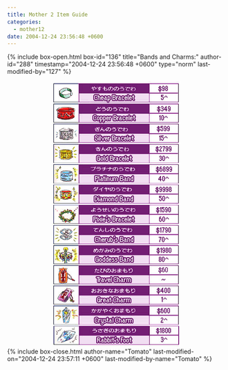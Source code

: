```yaml
---
title: Mother 2 Item Guide
categories:
  - mother12
date: 2004-12-24 23:56:48 +0600
---
```

{% include box-open.html box-id="136" title="Bands and Charms:" author-id="288" timestamp="2004-12-24 23:56:48 +0600" type="norm" last-modified-by="127" %}
<center><img src="bandcharm.jpg" /></center>
{% include box-close.html author-name="Tomato" last-modified-on="2004-12-24 23:57:11 +0600" last-modified-by-name="Tomato" %}
